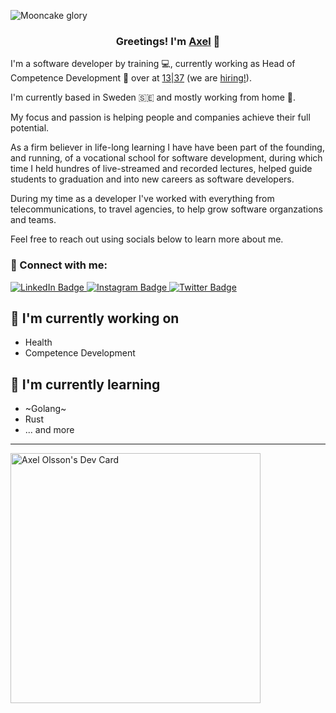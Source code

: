 ![Mooncake glory](https://media.giphy.com/headers/finalspacetbs/haE7tJCobSqC.gif)


<h3 align="center">
Greetings! I'm <a href="https://codestro.dev/" target="_blank" rel="noreferrer">Axel</a> 👋
</h3>

I'm a software developer by training 💻, currently working as Head of Competence Development 🧠 over at [13|37](https://1337.tech) (we are [hiring!](https://www.1337.careers/)).

I'm currently based in Sweden 🇸🇪 and mostly working from home 🏡. 

My focus and passion is helping people and companies achieve their full potential.

As a firm believer in life-long learning I have have been part of the founding, and running, of a vocational school for software development, during which time I held hundres of live-streamed and recorded lectures, helped guide students to graduation and into new careers as software developers.

During my time as a developer I've worked with everything from telecommunications, to travel agencies, to help grow software organzations and teams.

Feel free to reach out using socials below to learn more about me.

### 🔌 Connect with me:

<div id="badges">
  <a href="https://www.linkedin.com/in/axelolsson/">
    <img src="https://img.shields.io/badge/LinkedIn-blue?style=for-the-badge&logo=linkedin&logoColor=white" alt="LinkedIn Badge"/>
  </a>
  <a href="https://instagram.com/axelerated">
    <img src="https://img.shields.io/badge/Instagram-red?style=for-the-badge&logo=instagram&logoColor=white" alt="Instagram Badge"/>
  </a>
  <a href="https://twitter.com/axelolsson">
    <img src="https://img.shields.io/badge/Twitter-blue?style=for-the-badge&logo=twitter&logoColor=white" alt="Twitter Badge"/>
  </a>
</div>

## 🧰 I'm currently working on

- Health
- Competence Development

## 🤔 I'm currently learning

- ~Golang~
- Rust
- ... and more

---

<a href="https://app.daily.dev/codestro"><img src="https://api.daily.dev/devcards/11b7f4f243944a3b94122ec054346e25.png?r=xgj" width="400" alt="Axel Olsson's Dev Card"/></a>
